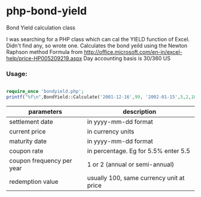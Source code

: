 php-bond-yield
==============

Bond Yield calculation class

I was searching for a PHP class which can cal the YIELD function of Excel. Didn't find any, so wrote one.
Calculates the bond yeild using the Newton Raphson method
Formula from http://office.microsoft.com/en-in/excel-help/price-HP005209219.aspx
Day accounting basis is 30/360 US

### Usage: 

```php

require_once 'bondyield.php';
printf("%f\n",BondYield::Calculate('2001-12-16',99, '2002-01-15',5,2,100));
```


parameters     | description
---------------|--------------
settlement date| in yyyy-mm-dd format
current price | in currency units
maturity date | in yyyy-mm-dd format
coupon rate | in percentage. Eg for 5.5% enter 5.5
coupon frequency per year | 1 or 2 (annual or semi-annual)
redemption value |usually 100, same currency unit at price 
 
